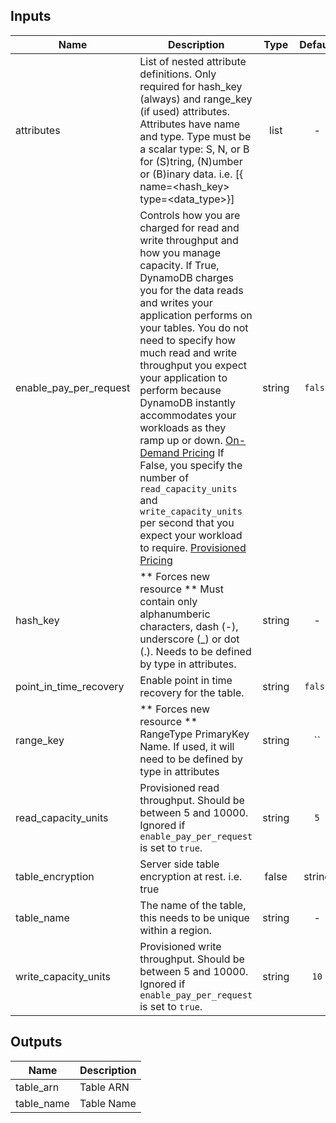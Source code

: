 ## Inputs

| Name | Description | Type | Default | Required |
|------|-------------|:----:|:-----:|:-----:|
| attributes | List of nested attribute definitions. Only required for hash_key (always) and range_key (if used) attributes. Attributes have name and type. Type must be a scalar type: S, N, or B for (S)tring, (N)umber or (B)inary data. i.e. [{ name=<hash_key> type=<data_type>}] | list | - | yes |
| enable\_pay\_per\_request | Controls how you are charged for read and write throughput and how you manage capacity. If True, DynamoDB charges you for the data reads and writes your application performs on your tables. You do not need to specify how much read and write throughput you expect your application to perform because DynamoDB instantly accommodates your workloads as they ramp up or down. [On-Demand Pricing](https://aws.amazon.com/dynamodb/pricing/on-demand/) If False, you specify the number of `read_capacity_units` and `write_capacity_units` per second that you expect your workload to require. [Provisioned Pricing](https://aws.amazon.com/dynamodb/pricing/provisioned/) | string | `false` | no |
| hash\_key | ** Forces new resource ** Must contain only alphanumberic characters, dash (-), underscore (_) or dot (.). Needs to be defined by type in attributes. | string | - | yes |
| point\_in\_time\_recovery | Enable point in time recovery for the table. | string | `false` | no |
| range\_key | ** Forces new resource ** RangeType PrimaryKey Name. If used, it will need to be defined by type in attributes | string | `` | no |
| read\_capacity\_units | Provisioned read throughput. Should be between 5 and 10000. Ignored if `enable_pay_per_request` is set to `true`. | string | `5` | no |
| table\_encryption | Server side table encryption at rest. i.e. true | false | string | `true` | no |
| table\_name | The name of the table, this needs to be unique within a region. | string | - | yes |
| write\_capacity\_units | Provisioned write throughput. Should be between 5 and 10000. Ignored if `enable_pay_per_request` is set to `true`. | string | `10` | no |

## Outputs

| Name | Description |
|------|-------------|
| table\_arn | Table ARN |
| table\_name | Table Name |

